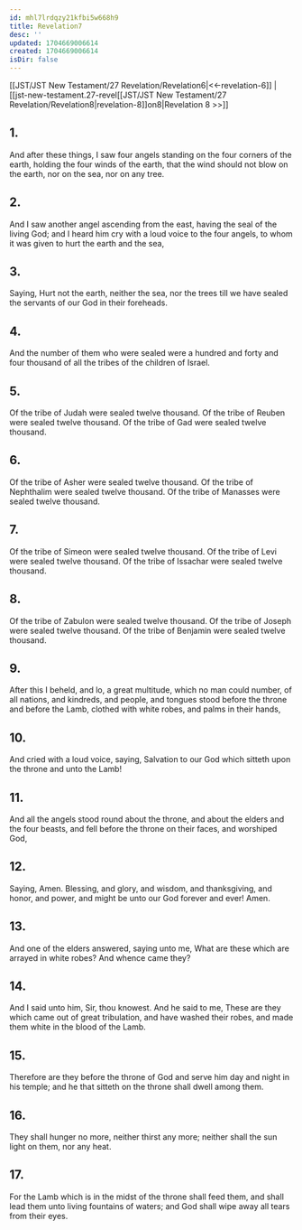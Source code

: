 ```yaml
---
id: mhl7lrdqzy21kfbi5w668h9
title: Revelation7
desc: ''
updated: 1704669006614
created: 1704669006614
isDir: false
---
```

[[JST/JST New Testament/27 Revelation/Revelation6|<<-revelation-6]] | [[jst-new-testament.27-revel[[JST/JST New Testament/27 Revelation/Revelation8|revelation-8]]on8|Revelation 8 >>]]
## 1.
And after these things, I saw four angels standing on the four corners of the earth, holding the four winds of the earth, that the wind should not blow on the earth, nor on the sea, nor on any tree.
## 2.
And I saw another angel ascending from the east, having the seal of the living God; and I heard him cry with a loud voice to the four angels, to whom it was given to hurt the earth and the sea,
## 3.
Saying, Hurt not the earth, neither the sea, nor the trees till we have sealed the servants of our God in their foreheads.
## 4.
And the number of them who were sealed were a hundred and forty and four thousand of all the tribes of the children of Israel.
## 5.
Of the tribe of Judah were sealed twelve thousand. Of the tribe of Reuben were sealed twelve thousand. Of the tribe of Gad were sealed twelve thousand.
## 6.
Of the tribe of Asher were sealed twelve thousand. Of the tribe of Nephthalim were sealed twelve thousand. Of the tribe of Manasses were sealed twelve thousand.
## 7.
Of the tribe of Simeon were sealed twelve thousand. Of the tribe of Levi were sealed twelve thousand. Of the tribe of Issachar were sealed twelve thousand.
## 8.
Of the tribe of Zabulon were sealed twelve thousand. Of the tribe of Joseph were sealed twelve thousand. Of the tribe of Benjamin were sealed twelve thousand.
## 9.
After this I beheld, and lo, a great multitude, which no man could number, of all nations, and kindreds, and people, and tongues stood before the throne and before the Lamb, clothed with white robes, and palms in their hands,
## 10.
And cried with a loud voice, saying, Salvation to our God which sitteth upon the throne and unto the Lamb!
## 11.
And all the angels stood round about the throne, and about the elders and the four beasts, and fell before the throne on their faces, and worshiped God,
## 12.
Saying, Amen. Blessing, and glory, and wisdom, and thanksgiving, and honor, and power, and might be unto our God forever and ever! Amen.
## 13.
And one of the elders answered, saying unto me, What are these which are arrayed in white robes? And whence came they?
## 14.
And I said unto him, Sir, thou knowest. And he said to me, These are they which came out of great tribulation, and have washed their robes, and made them white in the blood of the Lamb.
## 15.
Therefore are they before the throne of God and serve him day and night in his temple; and he that sitteth on the throne shall dwell among them.
## 16.
They shall hunger no more, neither thirst any more; neither shall the sun light on them, nor any heat.
## 17.
For the Lamb which is in the midst of the throne shall feed them, and shall lead them unto living fountains of waters; and God shall wipe away all tears from their eyes.

